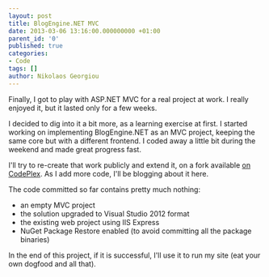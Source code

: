 ```yaml
---
layout: post
title: BlogEngine.NET MVC
date: 2013-03-06 13:16:00.000000000 +01:00
parent_id: '0'
published: true
categories:
- Code
tags: []
author: Nikolaos Georgiou
---
```


Finally, I got to play with ASP.NET MVC for a real project at work. I really enjoyed it, but it lasted only for a few weeks.

I decided to dig into it a bit more, as a learning exercise at first. I started working on implementing BlogEngine.NET as an MVC project, keeping the same core but with a different frontend. I coded away a little bit during the weekend and made great progress fast.

I'll try to re-create that work publicly and extend it, on a fork available <a href="http://blogengine.codeplex.com/SourceControl/network/forks/NikolaosGeorgiou/blogenginemvc">on CodePlex</a>. As I add more code, I'll be blogging about it here.

The code committed so far contains pretty much nothing:
<ul>
<li>an empty MVC project</li>
<li>the solution upgraded to Visual Studio 2012 format</li>
<li>the existing web project using IIS Express</li>
<li>NuGet Package Restore enabled (to avoid committing all the package binaries)</li>
</ul>

In the end of this project, if it is successful, I'll use it to run my site (eat your own dogfood and all that).
